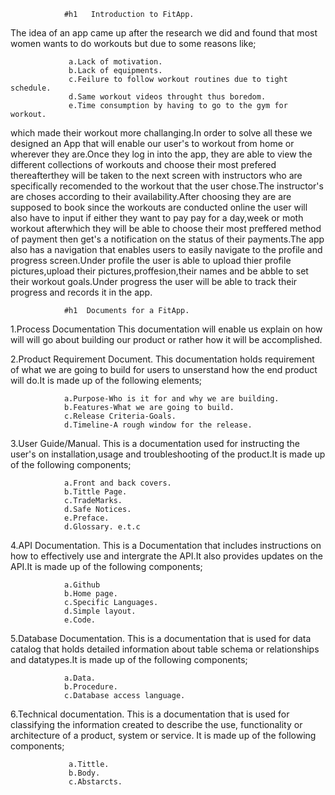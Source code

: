                 #h1   Introduction to FitApp.

The idea of an app came up after the research we did and found that most women wants to do workouts but due to some reasons like;

                 a.Lack of motivation.
                 b.Lack of equipments.
                 c.Feilure to follow workout routines due to tight schedule.
                 d.Same workout videos throught thus boredom.
                 e.Time consumption by having to go to the gym for workout.

which made their workout more challanging.In order to solve all these we designed an App that will enable our user's to workout from home or wherever they are.Once they log in into the app, they are able to view the different collections of workouts  and choose their most prefered thereafterthey will be taken to the next screen with instructors who are specifically recomended to the workout that the user chose.The instructor's are choses according to their availability.After choosing they are are supposed to book since the workouts are conducted online the user will also have to input if either they want to pay pay for a day,week or moth workout afterwhich they will be able to choose their most preffered method of payment then get's a notification on the status of their payments.The app also has a navigation that enables users to easily navigate to the profile and progress screen.Under profile the user is able to upload thier profile pictures,upload their pictures,proffesion,their names and be abble to set their workout goals.Under progress the user will be able to track their progress and records it in the app.
                  
                #h1  Documents for a FitApp.

1.Process Documentation
This documentation will enable us explain on how will will go about building our product or rather how it will be accomplished.

2.Product Requirement Document.
This documentation holds requirement of what we are going to build for users to unserstand how the end product will do.It is made up of the following elements;

                a.Purpose-Who is it for and why we are building.
                b.Features-What we are going to build.
                c.Release Criteria-Goals.
                d.Timeline-A rough window for the release.  

3.User Guide/Manual.
This is a documentation used for instructing the user's on installation,usage and troubleshooting of the product.It is made up of the following components;

                a.Front and back covers.
                b.Tittle Page.
                c.TradeMarks.
                d.Safe Notices.
                e.Preface.
                d.Glossary. e.t.c 

4.API Documentation.
This is a Documentation that includes instructions on how to effectively use and intergrate the API.It also provides updates on the API.It is made up of the following components;
  
                a.Github
                b.Home page.
                c.Specific Languages.
                d.Simple layout.
                e.Code.

5.Database Documentation.
This is a documentation that is used for data catalog that holds detailed information about table schema or relationships and datatypes.It is made up of the following components;

                a.Data.
                b.Procedure.
                c.Database access language.     

6.Technical documentation.
This is a documentation that is used for classifying the information created to describe the use, functionality or architecture of a product, system or service. It is made up of the following components;

                 a.Tittle.
                 b.Body.
                 c.Abstarcts.                






            